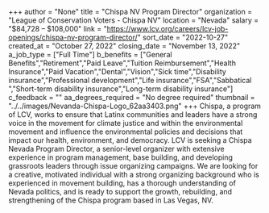 +++
author = "None"
title = "Chispa NV Program Director"
organization = "League of Conservation Voters - Chispa NV"
location = "Nevada"
salary = "$84,728 – $108,000"
link = "https://www.lcv.org/careers/lcv-job-openings/chispa-nv-program-director/"
sort_date = "2022-10-27"
created_at = "October 27, 2022"
closing_date = "November 13, 2022"
a_job_type = ["Full Time"]
b_benefits = ["General Benefits","Retirement","Paid Leave","Tuition Reimbursement","Health Insurance","Paid Vacation","Dental","Vision","Sick time","Disability insurance","Professional development","Life insurance","FSA","Sabbatical ","Short-term disability insurance","Long-term disability insurance"]
c_feedback = ""
aa_degrees_required = "No degree required"
thumbnail = "../../images/Nevanda-Chispa-Logo_62aa3403.png"
+++
Chispa, a program of LCV, works to ensure that Latinx communities and leaders have a strong voice in the movement for climate justice and within the environmental movement and influence the environmental policies and decisions that impact our health, environment, and democracy. LCV is seeking a Chispa Nevada Program Director, a senior-level organizer with extensive experience in program management, base building, and developing grassroots leaders through issue organizing campaigns. We are looking for a creative, motivated individual with a strong organizing background who is experienced in movement building, has a thorough understanding of Nevada politics, and is ready to support the growth, rebuilding, and strengthening of the Chispa program based in Las Vegas, NV.  